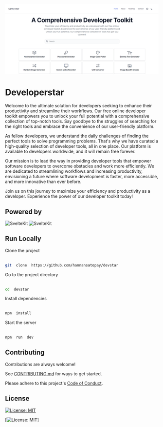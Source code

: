 [![Screenshot of the plaform](platform-screenshot.png)](https://developerstar.com)

# Developerstar

Welcome to the ultimate solution for developers seeking to enhance their productivity and streamline their workflows. Our free online developer toolkit empowers you to unlock your full potential with a comprehensive collection of top-notch tools. Say goodbye to the struggles of searching for the right tools and embrace the convenience of our user-friendly platform.

As fellow developers, we understand the daily challenges of finding the perfect tools to solve programming problems. That's why we have curated a high-quality selection of developer tools, all in one place. Our platform is available to developers worldwide, and it will remain free forever.

Our mission is to lead the way in providing developer tools that empower software developers to overcome obstacles and work more efficiently. We are dedicated to streamlining workflows and increasing productivity, envisioning a future where software development is faster, more accessible, and more innovative than ever before.

Join us on this journey to maximize your efficiency and productivity as a developer. Experience the power of our developer toolkit today!

## Powered by

![SvelteKit](https://img.shields.io/badge/SvelteKit-FF3E00?style=for-the-badge&logo=Svelte&logoColor=white) ![SvelteKit](https://img.shields.io/badge/Tailwind_CSS-38B2AC?style=for-the-badge&logo=tailwind-css&logoColor=white)

## Run Locally

 Clone the project

```bash

git  clone  https://github.com/hannansatopay/devstar

```

Go to the project directory

```bash

cd  devstar

```

Install dependencies

```bash

npm  install

```

Start the server

  
```bash

npm  run  dev

```

## Contributing
Contributions are always welcome!

See [CONTRIBUTING.md](docs/CONTRIBUTING.md) for ways to get started.

Please adhere to this project's [Code of Conduct](docs/CODE_OF_CONDUCT.md).

## License
[![License: MIT](https://img.shields.io/badge/License-MIT-yellow.svg)](https://opensource.org/licenses/MIT)

[![License: MIT](https://img.shields.io/badge/SvelteKit-FF3E00?style=for-the-badge&logo=Svelte&logoColor=white)]